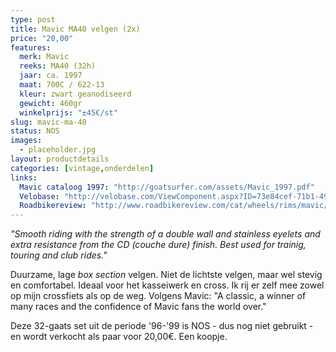 ```yaml
---
type: post
title: Mavic MA40 velgen (2x)
price: "20,00"
features:
  merk: Mavic
  reeks: MA40 (32h)
  jaar: ca. 1997
  maat: 700C / 622-13
  kleur: zwart geanodiseerd
  gewicht: 460gr
  winkelprijs: "±45€/st"
slug: mavic-ma-40
status: NOS
images: 
  - placeholder.jpg
layout: productdetails
categories: [vintage,onderdelen]
links:
  Mavic cataloog 1997: "http://goatsurfer.com/assets/Mavic_1997.pdf"
  Velobase: "http://velobase.com/ViewComponent.aspx?ID=73e84cef-71b1-49f9-85ac-db19940dff5f"
  Roadbikereview: "http://www.roadbikereview.com/cat/wheels/rims/mavic/ma-40-road-rim-32-hole/prd_131602_2488crx.aspx"
---
```

_"Smooth riding with the strength of a double wall and stainless eyelets and extra resistance from the CD (couche dure) finish. Best used for trainig, touring and club rides."_

Duurzame, lage _box section_ velgen. Niet de lichtste velgen, maar wel stevig en comfortabel. Ideaal voor het kasseiwerk en cross. Ik rij er zelf mee zowel op mijn crossfiets als op de weg. Volgens Mavic: "A classic, a winner of many races and the confidence of Mavic fans the world over."

Deze 32-gaats set uit de periode '96-'99 is NOS - dus nog niet gebruikt - en wordt verkocht als paar voor 20,00€. Een koopje.